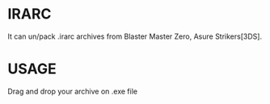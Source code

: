 # IRARC
It can un/pack .irarc archives from Blaster Master Zero, Asure Strikers[3DS].
# USAGE
Drag and drop your archive on .exe file

